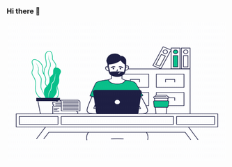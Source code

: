 ### Hi there 👋

<!--
**mamoonbgc036/mamoonbgc036** is a ✨ _special_ ✨ repository because its `README.md` (this file) appears on your GitHub profile.

Here are some ideas to get you started:

- 🔭 I’m currently working on ...
- 🌱 I’m currently learning ...
- 👯 I’m looking to collaborate on ...
- 🤔 I’m looking for help with ...
- 💬 Ask me about ...
- 📫 How to reach me: ...
- 😄 Pronouns: ...
- ⚡ Fun fact: ...
-->
 <img align="right" alt="GIF" src="https://github.com/mamoonbgc036/mamoonbgc036/blob/main/image_processing20191015-21835-e3o9jr.gif?raw=true" width="500" height="320" />
